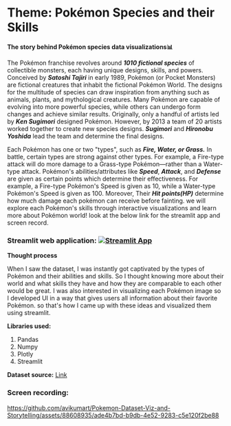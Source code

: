 # Theme: Pokémon Species and their Skills 

**The story behind Pokémon species data visualizations📊**

The Pokémon franchise revolves around ***1010 fictional species*** of collectible monsters, 
each having unique designs, skills, and powers. Conceived by ***Satoshi Tajiri*** in early 1989,
Pokémon (or Pocket Monsters) are fictional creatures that inhabit the fictional Pokémon World. 
The designs for the multitude of species can draw inspiration from anything such as animals, 
plants, and mythological creatures. Many Pokémon are capable of evolving into more powerful 
species, while others can undergo form changes and achieve similar results. Originally, 
only a handful of artists led by ***Ken Sugimori*** designed Pokémon. However, by 2013 a team 
of 20 artists worked together to create new species designs. ***Sugimori*** and ***Hironobu Yoshida*** 
lead the team and determine the final designs.

Each Pokémon has one or two "types", such as ***Fire, Water, or Grass.*** 
In battle, certain types are strong against other types. For example, a Fire-type attack
will do more damage to a Grass-type Pokémon—rather than a Water-type attack.
Pokémon's abilities/attributes like ***Speed***, ***Attack***, and ***Defense*** are given as certain points which determine
their effectiveness. For example, a Fire-type Pokémon's Speed is given as 10, while a Water-type
Pokémon's Speed is given as 100. Moreover, Their ***Hit points(HP)*** determine how much damage each pokémon can receive before
fainting. we will explore each Pokémon's skills through interactive visualizations and learn more about 
Pokémon world! look at the below link for the streamlit app and screen record.

### Streamlit web application: [![Streamlit App](https://static.streamlit.io/badges/streamlit_badge_black_white.svg)](https://pokemon-species.streamlit.app/)

**Thought process**

When I saw the dataset, I was instantly got captivated by the types of Pokémon and their abilities and skills. So I thought knowing more about their world and what skills they have and how they are comparable to each other would be great. I was also interested in visualizing each Pokémon image so I developed UI in a way that gives users all information about their favorite Pokémon. so that's how I came up with these ideas and visualized them using streamlit.

**Libraries used:**
1. Pandas
2. Numpy
3. Plotly
4. Streamlit

**Dataset source:** [Link](https://www.kaggle.com/datasets/rohanpatil63/pokemon-dataset)

### Screen recording:

https://github.com/avikumart/Pokemon-Dataset-Viz-and-Storytelling/assets/88608935/ade4b7bd-b9db-4e52-9283-c5e120f2be88





